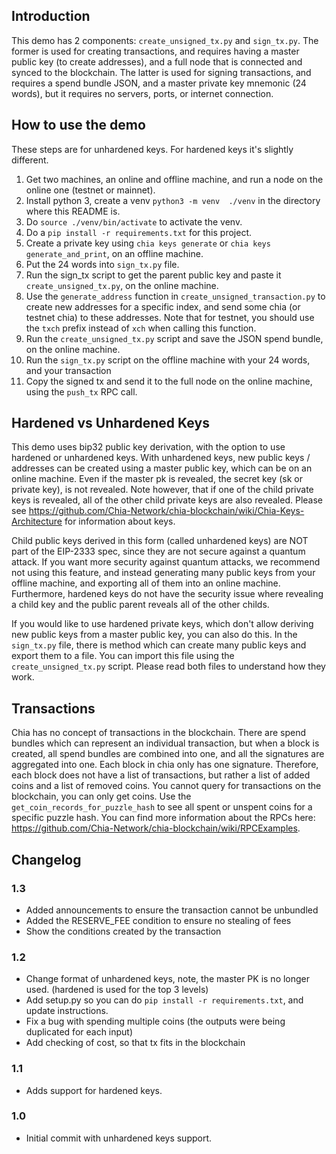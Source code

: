 ## Introduction

This demo has 2 components: `create_unsigned_tx.py` and `sign_tx.py`. The former is used for creating transactions,
and requires having a master public key (to create addresses), and a full node that is connected and synced to the
blockchain. The latter is used for signing transactions, and requires a spend bundle JSON, and a master private key
mnemonic (24 words), but it requires no servers, ports, or internet connection.

## How to use the demo

These steps are for unhardened keys. For hardened keys it's slightly different.

1. Get two machines, an online and offline machine, and run a node on the online one (testnet or mainnet).
2. Install python 3, create a venv `python3 -m venv  ./venv` in the directory where this README is.
3. Do `source ./venv/bin/activate` to activate the venv.
4. Do a `pip install -r requirements.txt` for this project.
5. Create a private key using `chia keys generate` or `chia keys generate_and_print`, on an offline machine.
6. Put the 24 words into `sign_tx.py` file.
7. Run the sign_tx script to get the parent public key and paste it `create_unsigned_tx.py`, on the online machine.
8. Use the `generate_address` function in `create_unsigned_transaction.py` to create new addresses for a specific index, and send some chia (or testnet chia) to these addresses. Note that for testnet, you should use the `txch` prefix instead of `xch` when calling this function.
9. Run the `create_unsigned_tx.py` script and save the JSON spend bundle, on the online machine.
10. Run the `sign_tx.py` script on the offline machine with your 24 words, and your transaction
11. Copy the signed tx and send it to the full node on the online machine, using the `push_tx` RPC call.

## Hardened vs Unhardened Keys
This demo uses bip32 public key derivation, with the option to use hardened or unhardened keys.
With unhardened keys, new public keys / addresses can be created using a master
public key, which can be on an online machine. Even if the master pk is revealed, the secret key (sk or private key),
is not revealed. Note however, that if one of the child private keys is revealed, all of the other child private keys
are also revealed. Please see https://github.com/Chia-Network/chia-blockchain/wiki/Chia-Keys-Architecture for information
about keys.

Child public keys derived in this form (called unhardened keys) are NOT part of the EIP-2333 spec, since they are not secure against a quantum
attack. If you want more security against quantum attacks, we recommend not using this feature, and instead generating
many public keys from your offline machine, and exporting all of them into an online machine. Furthermore, hardened
keys do not have the security issue where revealing a child key and the public parent reveals all of the other childs.

If you would like to use hardened private keys, which don't allow deriving new public keys from a master public key,
you can also do this. In the `sign_tx.py` file, there is method which can create many public keys and export them to
a file. You can import this file using the `create_unsigned_tx.py` script. Please read both files to understand how
they work.


## Transactions
Chia has no concept of transactions in the blockchain. There are spend bundles which can represent an individual
transaction, but when a block is created, all spend bundles are combined into one, and all the signatures are 
aggregated into one. Each block in chia only has one signature. Therefore, each block does not have a list
of transactions, but rather a list of added coins and a list of removed coins. You cannot query for transactions on
the blockchain, you can only get coins. Use the `get_coin_records_for_puzzle_hash` to see all spent or unspent
coins for a specific puzzle hash. You can find more information about the RPCs here: https://github.com/Chia-Network/chia-blockchain/wiki/RPCExamples.

## Changelog

### 1.3
- Added announcements to ensure the transaction cannot be unbundled
- Added the RESERVE_FEE condition to ensure no stealing of fees
- Show the conditions created by the transaction

### 1.2
- Change format of unhardened keys, note, the master PK is no longer used. (hardened is used for the top 3 levels)
- Add setup.py so you can do `pip install -r requirements.txt`, and update instructions.
- Fix a bug with spending multiple coins (the outputs were being duplicated for each input)
- Add checking of cost, so that tx fits in the blockchain

### 1.1
- Adds support for hardened keys.

### 1.0
- Initial commit with unhardened keys support.
